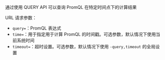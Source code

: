 通过使用 QUERY API 可以查询 PromQL 在特定时间点下的计算结果

URL 请求参数：

- `query=`：PromQL 表达式
- `time=`：用于指定用于计算 PromQL 的时间戳。可选参数，默认情况下使用当前系统时间
- `timeout=`：超时设置。可选参数，默认情况下使用 `-query,timeout` 的全局设置